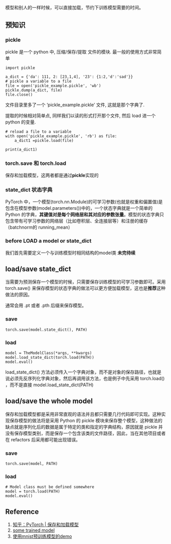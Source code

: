 模型和别人的一样时候，可以直接加载，节约下训练模型需要的时间。
## 预知识
### pickle
pickle 是一个 python 中, 压缩/保存/提取 文件的模块. 最一般的使用方式非常简单
```
import pickle

a_dict = {'da': 111, 2: [23,1,4], '23': {1:2,'d':'sad'}}
# pickle a variable to a file
file = open('pickle_example.pickle', 'wb')
pickle.dump(a_dict, file)
file.close()
```
文件目录里多了一个 ‘pickle_example.pickle’ 文件, 这就是那个字典了.

提取的时候相对简单点, 同样我们以读的形式打开那个文件, 然后 load 进一个 python 的变量.
```
# reload a file to a variable
with open('pickle_example.pickle', 'rb') as file:
    a_dict1 =pickle.load(file)

print(a_dict1)
```

### torch.save 和 torch.load
保存和加载模型，这两者都是通过**pickle**实现的

### state_dict 状态字典
PyTorch 中，一个模型(torch.nn.Module)的可学习参数(也就是权重和偏置值)是包含在模型参数(model.parameters())中的，一个状态字典就是一个简单的 Python 的字典，**其键值对是每个网络层和其对应的参数张量**。模型的状态字典只包含带有可学习参数的网络层（比如卷积层、全连接层等）和注册的缓存（batchnorm的 running_mean）

### before LOAD a model or state_dict
我们首先需要定义一个与训练模型时相同结构的model类
**未完待续**

## load/save state_dict
当需要为预测保存一个模型的时候，只需要保存训练模型的可学习参数即可。采用 torch.save() 来保存模型的状态字典的做法可以更方便加载模型，这也是**推荐**这种做法的原因。

通常会用 .pt 或者 .pth 后缀来保存模型。

### save
```
torch.save(model.state_dict(), PATH)
```
### load
```
model = TheModelClass(*args, **kwargs)
model.load_state_dict(torch.load(PATH))
model.eval()
```
load_state_dict() 方法必须传入一个字典对象，而不是对象的保存路径，也就是说必须先反序列化字典对象，然后再调用该方法，也是例子中先采用 torch.load() ，而不是直接 model.load_state_dict(PATH)
## load/save the whole model
保存和加载模型都是采用非常直观的语法并且都只需要几行代码即可实现。这种实现保存模型的做法将是采用 Python 的 pickle 模块来保存整个模型，这种做法的缺点就是序列化后的数据是属于特定的类和指定的字典结构，原因就是 pickle 并没有保存模型类别，而是保存一个包含该类的文件路径，因此，当在其他项目或者在 refactors 后采用都可能出现错误。
### save
```
torch.save(model, PATH)
```
### load
```
# Model class must be defined somewhere
model = torch.load(PATH)
model.eval()
```


## Reference
1. [知乎：PyTorch | 保存和加载模型](https://zhuanlan.zhihu.com/p/82038049)
2. [some trained model](https://github.com/aaron-xichen/pytorch-playground)
3. [使用mnist预训练模型的demo](https://github.com/floydhub/mnist/blob/master/main.py)
